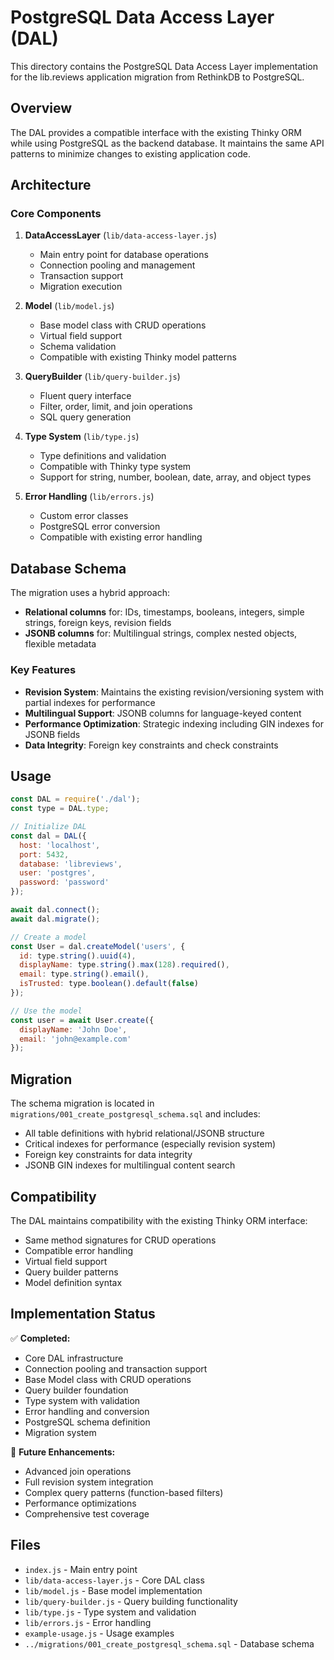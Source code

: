# PostgreSQL Data Access Layer (DAL)

This directory contains the PostgreSQL Data Access Layer implementation for the lib.reviews application migration from RethinkDB to PostgreSQL.

## Overview

The DAL provides a compatible interface with the existing Thinky ORM while using PostgreSQL as the backend database. It maintains the same API patterns to minimize changes to existing application code.

## Architecture

### Core Components

1. **DataAccessLayer** (`lib/data-access-layer.js`)
   - Main entry point for database operations
   - Connection pooling and management
   - Transaction support
   - Migration execution

2. **Model** (`lib/model.js`)
   - Base model class with CRUD operations
   - Virtual field support
   - Schema validation
   - Compatible with existing Thinky model patterns

3. **QueryBuilder** (`lib/query-builder.js`)
   - Fluent query interface
   - Filter, order, limit, and join operations
   - SQL query generation

4. **Type System** (`lib/type.js`)
   - Type definitions and validation
   - Compatible with Thinky type system
   - Support for string, number, boolean, date, array, and object types

5. **Error Handling** (`lib/errors.js`)
   - Custom error classes
   - PostgreSQL error conversion
   - Compatible with existing error handling

## Database Schema

The migration uses a hybrid approach:

- **Relational columns** for: IDs, timestamps, booleans, integers, simple strings, foreign keys, revision fields
- **JSONB columns** for: Multilingual strings, complex nested objects, flexible metadata

### Key Features

- **Revision System**: Maintains the existing revision/versioning system with partial indexes for performance
- **Multilingual Support**: JSONB columns for language-keyed content
- **Performance Optimization**: Strategic indexing including GIN indexes for JSONB fields
- **Data Integrity**: Foreign key constraints and check constraints

## Usage

```javascript
const DAL = require('./dal');
const type = DAL.type;

// Initialize DAL
const dal = DAL({
  host: 'localhost',
  port: 5432,
  database: 'libreviews',
  user: 'postgres',
  password: 'password'
});

await dal.connect();
await dal.migrate();

// Create a model
const User = dal.createModel('users', {
  id: type.string().uuid(4),
  displayName: type.string().max(128).required(),
  email: type.string().email(),
  isTrusted: type.boolean().default(false)
});

// Use the model
const user = await User.create({
  displayName: 'John Doe',
  email: 'john@example.com'
});
```

## Migration

The schema migration is located in `migrations/001_create_postgresql_schema.sql` and includes:

- All table definitions with hybrid relational/JSONB structure
- Critical indexes for performance (especially revision system)
- Foreign key constraints for data integrity
- JSONB GIN indexes for multilingual content search

## Compatibility

The DAL maintains compatibility with the existing Thinky ORM interface:

- Same method signatures for CRUD operations
- Compatible error handling
- Virtual field support
- Query builder patterns
- Model definition syntax

## Implementation Status

✅ **Completed:**
- Core DAL infrastructure
- Connection pooling and transaction support
- Base Model class with CRUD operations
- Query builder foundation
- Type system with validation
- Error handling and conversion
- PostgreSQL schema definition
- Migration system

🔄 **Future Enhancements:**
- Advanced join operations
- Full revision system integration
- Complex query patterns (function-based filters)
- Performance optimizations
- Comprehensive test coverage

## Files

- `index.js` - Main entry point
- `lib/data-access-layer.js` - Core DAL class
- `lib/model.js` - Base model implementation
- `lib/query-builder.js` - Query building functionality
- `lib/type.js` - Type system and validation
- `lib/errors.js` - Error handling
- `example-usage.js` - Usage examples
- `../migrations/001_create_postgresql_schema.sql` - Database schema